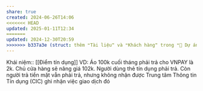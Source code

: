 ```yaml
---
share: true
created: 2024-06-26T14:06
<<<<<<< HEAD
updated: 2025-01-11T12:34
=======
updated: 2024-12-30T20:59
>>>>>>> b337a3e (struct: thêm ❝Tài liệu❞ và ❝Khách hàng❞ trong ❝📐 Dự án/Giúp nhau thoát nợ/❞)
---
```

Khái niệm:: [[Điểm tín dụng]]
VD: Áo 100k cuối tháng phải trả cho VNPAY là 2k. Chủ cửa hàng sẽ nâng giá 102k. Người dùng thẻ tín dụng phải trả. Còn người trả tiền mặt vẫn phải trả, nhưng không nhận được Trung tâm Thông tin Tín dụng (CIC) ghi nhận việc giao dịch đó

